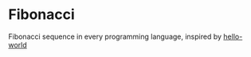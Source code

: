 # Fibonacci

Fibonacci sequence in every programming language, inspired by [hello-world](https://github.com/leachim6/hello-world)
